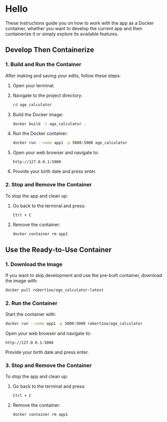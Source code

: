 # Hello

These instructions guide you on how to work with the app as a Docker container, whether you want to develop the current app and then containerize it or simply explore its available features.

## Develop Then Containerize

### 1. Build and Run the Container

After making and saving your edits, follow these steps:

1. Open your terminal.
2. Navigate to the project directory:

   ```bash
   cd age_calculator
   ```

3. Build the Docker image:

   ```bash
   docker build -t age_calculator .
   ```

4. Run the Docker container:

   ```bash
   docker run --name app1 -p 5000:5000 age_calculator
   ```

5. Open your web browser and navigate to:

   ```
   http://127.0.0.1:5000
   ```

6. Provide your birth date and press enter.

### 2. Stop and Remove the Container

To stop the app and clean up:

1. Go back to the terminal and press:

   ```
   Ctrl + C
   ```

2. Remove the container:

   ```bash
   docker container rm app1
   ```

## Use the Ready-to-Use Container

### 1. Download the Image

If you want to skip development and use the pre-built container, download the image with:

```bash
docker pull robert1oo/age_calculator:latest
```

### 2. Run the Container

Start the container with:

```bash
docker run --name app1 -p 5000:5000 robert1oo/age_calculator
```

Open your web browser and navigate to:

```
http://127.0.0.1:5000
```

Provide your birth date and press enter.

### 3. Stop and Remove the Container

To stop the app and clean up:

1. Go back to the terminal and press:

   ```
   Ctrl + C
   ```

2. Remove the container:

   ```bash
   docker container rm app1
   ```
